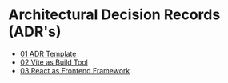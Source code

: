 # Architectural Decision Records (ADR's)

* [01 ADR Template](./01-ADR-Template.md)
* [02 Vite as Build Tool](./02-Vite-als-Build-Tool.md)
* [03 React as Frontend Framework](./03-React-als-Frontend-Framework.md)
